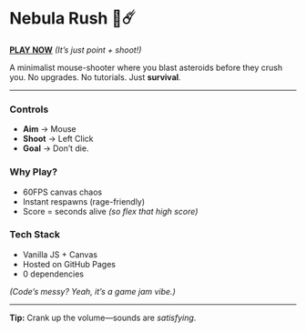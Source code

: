 # Nebula Rush 🔫☄️  

**[PLAY NOW](https://ahvir.github.io/nebula-rush/)** *(It’s just point + shoot!)*  

A minimalist mouse-shooter where you blast asteroids before they crush you. No upgrades. No tutorials. Just **survival**.  

<!--
![Gameplay GIF](./preview.gif) 
-->
---  

### **Controls**  
- **Aim** → Mouse  
- **Shoot** → Left Click  
- **Goal** → Don’t die.  

### **Why Play?**  
- 60FPS canvas chaos  
- Instant respawns (rage-friendly)  
- Score = seconds alive *(so flex that high score)*  

### **Tech Stack**  
- Vanilla JS + Canvas  
- Hosted on GitHub Pages  
- 0 dependencies  

*(Code’s messy? Yeah, it’s a game jam vibe.)*  

---  

**Tip:** Crank up the volume—sounds are *satisfying*. 
